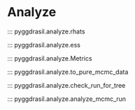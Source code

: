 # Analyze

::: pyggdrasil.analyze.rhats

::: pyggdrasil.analyze.ess

::: pyggdrasil.analyze.Metrics

::: pyggdrasil.analyze.to_pure_mcmc_data

::: pyggdrasil.analyze.check_run_for_tree

::: pyggdrasil.analyze.analyze_mcmc_run